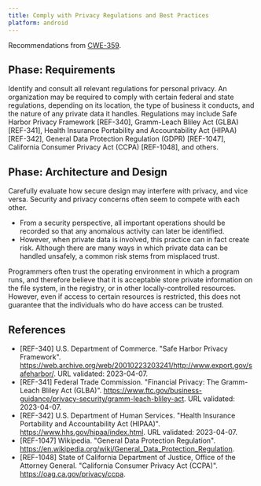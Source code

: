 ```yaml
---
title: Comply with Privacy Regulations and Best Practices
platform: android
---
```



Recommendations from [CWE-359](https://cwe.mitre.org/data/definitions/359.html).

## Phase: Requirements

Identify and consult all relevant regulations for personal privacy. An organization may be required to comply with certain federal and state regulations, depending on its location, the type of business it conducts, and the nature of any private data it handles. Regulations may include Safe Harbor Privacy Framework [REF-340], Gramm-Leach Bliley Act (GLBA) [REF-341], Health Insurance Portability and Accountability Act (HIPAA) [REF-342], General Data Protection Regulation (GDPR) [REF-1047], California Consumer Privacy Act (CCPA) [REF-1048], and others.

## Phase: Architecture and Design

Carefully evaluate how secure design may interfere with privacy, and vice versa. Security and privacy concerns often seem to compete with each other.

- From a security perspective, all important operations should be recorded so that any anomalous activity can later be identified.
- However, when private data is involved, this practice can in fact create risk. Although there are many ways in which private data can be handled unsafely, a common risk stems from misplaced trust.

Programmers often trust the operating environment in which a program runs, and therefore believe that it is acceptable store private information on the file system, in the registry, or in other locally-controlled resources. However, even if access to certain resources is restricted, this does not guarantee that the individuals who do have access can be trusted.

## References

- [REF-340] U.S. Department of Commerce. "Safe Harbor Privacy Framework". <https://web.archive.org/web/20010223203241/http://www.export.gov/safeharbor/>. URL validated: 2023-04-07.
- [REF-341] Federal Trade Commission. "Financial Privacy: The Gramm-Leach Bliley Act (GLBA)". <https://www.ftc.gov/business-guidance/privacy-security/gramm-leach-bliley-act>. URL validated: 2023-04-07.
- [REF-342] U.S. Department of Human Services. "Health Insurance Portability and Accountability Act (HIPAA)". <https://www.hhs.gov/hipaa/index.html>. URL validated: 2023-04-07.
- [REF-1047] Wikipedia. "General Data Protection Regulation". <https://en.wikipedia.org/wiki/General_Data_Protection_Regulation>.
- [REF-1048] State of California Department of Justice, Office of the Attorney General. "California Consumer Privacy Act (CCPA)". <https://oag.ca.gov/privacy/ccpa>.
